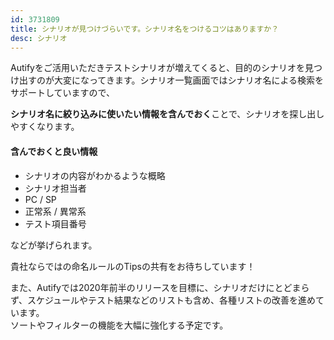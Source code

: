 ```yaml
---
id: 3731809
title: シナリオが見つけづらいです。シナリオ名をつけるコツはありますか？
desc: シナリオ
---
```


Autifyをご活用いただきテストシナリオが増えてくると、目的のシナリオを見つけ出すのが大変になってきます。シナリオ一覧画面ではシナリオ名による検索をサポートしていますので、

**シナリオ名に絞り込みに使いたい情報を含んでおく**ことで、シナリオを探し出しやすくなります。

#### 含んでおくと良い情報

*   シナリオの内容がわかるような概略
*   シナリオ担当者
*   PC / SP
*   正常系 / 異常系
*   テスト項目番号

などが挙げられます。

貴社ならではの命名ルールのTipsの共有をお待ちしています！

また、Autifyでは2020年前半のリリースを目標に、シナリオだけにとどまらず、スケジュールやテスト結果などのリストも含め、各種リストの改善を進めています。<br>ソートやフィルターの機能を大幅に強化する予定です。